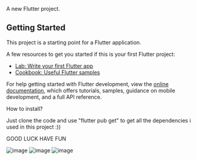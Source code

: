 A new Flutter project.

## Getting Started

This project is a starting point for a Flutter application.

A few resources to get you started if this is your first Flutter project:

- [Lab: Write your first Flutter app](https://docs.flutter.dev/get-started/codelab)
- [Cookbook: Useful Flutter samples](https://docs.flutter.dev/cookbook)

For help getting started with Flutter development, view the
[online documentation](https://docs.flutter.dev/), which offers tutorials,
samples, guidance on mobile development, and a full API reference.

How to install?

Just clone the code and use "flutter pub get" to get all the dependencies i used in this project :))

GOOD LUCK HAVE FUN

![image](https://github.com/bunrieucuaa/BTL_Flutter/assets/100473836/f9b044f5-aa0a-4291-a5b5-b1320bd27251)
![image](https://github.com/bunrieucuaa/BTL_Flutter/assets/100473836/4c8e446c-67dd-4641-b3bf-163463858eef)
![image](https://github.com/bunrieucuaa/BTL_Flutter/assets/100473836/7c377a75-66af-4156-a959-15c3262a9936)

